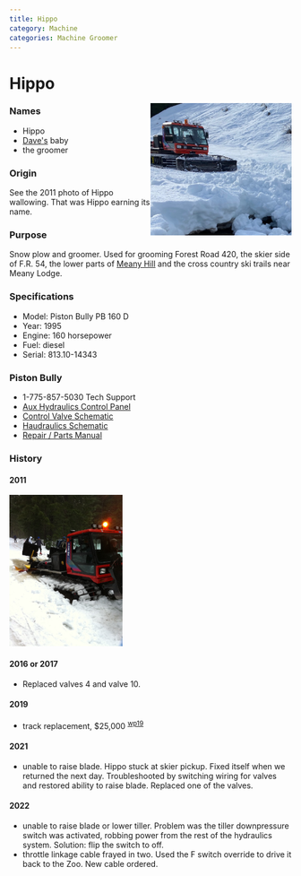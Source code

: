 ```yaml
---
title: Hippo
category: Machine
categories: Machine Groomer
---
```

# Hippo
<img src="img/2020-Hippo.jpeg" style="width: 50%;" align="right">

### Names

- Hippo
- [Dave's](Dave-Claar) baby
- the groomer

### Origin

See the 2011 photo of Hippo wallowing. That was Hippo earning its name.

### Purpose

Snow plow and groomer. Used for grooming Forest Road 420, the skier side of F.R. 54, the lower parts of [Meany Hill](Meany-Hill) and the cross country ski trails near Meany Lodge.

### Specifications

- Model: Piston Bully PB 160 D
- Year: 1995
- Engine: 160 horsepower
- Fuel: diesel
- Serial: 813.10-14343

### Piston Bully

- 1-775-857-5030 Tech Support
- [Aux Hydraulics Control Panel](/Hippo/PB160D-Aux-Panel.jpg)
- [Control Valve Schematic](/Hippo/PB160D-Control-Valve.pdf)
- [Haudraulics Schematic](/Hippo/PB160D-Hydraulic-Schematics.pdf)
- [Repair / Parts Manual](/Hippo/PB-160-D-(DE,EN).pdf)

### History

#### 2011

<img src="img/2011-Hippo.jpeg" style="width: 40%;">

#### 2016 or 2017

- Replaced valves 4 and valve 10.

#### 2019

- track replacement, $25,000 <sup>[wp19][]</sup>

#### 2021

- unable to raise blade. Hippo stuck at skier pickup. Fixed itself when we returned the next day. Troubleshooted by switching wiring for valves and restored ability to raise blade. Replaced one of the valves.

[wp19]: Work-Parties#2019

#### 2022

- unable to raise blade or lower tiller. Problem was the tiller downpressure switch was activated, robbing power from the rest of the hydraulics system. Solution: flip the switch to off.
- throttle linkage cable frayed in two. Used the F switch override to drive it back to the Zoo. New cable ordered.